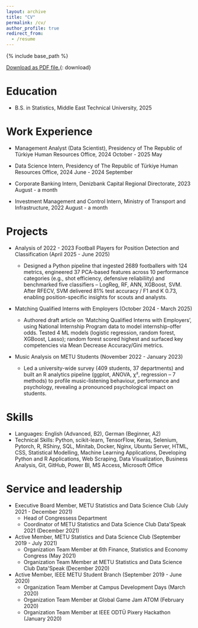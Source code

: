 ```yaml
---
layout: archive
title: "CV"
permalink: /cv/
author_profile: true
redirect_from:
  - /resume
---
```


{% include base_path %}

[Download as PDF file.](/files/Samet_Kenar_CV.pdf){: download}

Education
======

* B.S. in Statistics, Middle East Technical University, 2025

Work Experience
======
* Management Analyst (Data Scientist), Presidency of The Republic of Türkiye Human Resources Office, 2024 October - 2025 May

* Data Science Intern, Presidency of The Republic of Türkiye Human Resources Office, 2024 June - 2024 September 

* Corporate Banking Intern, Denizbank Capital Regional Directorate, 2023 August - a month

* Investment Management and Control Intern, Ministry of Transport and Infrastructure, 2022 August - a month 

Projects
========
* Analysis of 2022 - 2023 Football Players for Position Detection and Classification (April 2025 - June 2025)
  * Designed a Python pipeline that ingested 2689 footballers with 124 metrics, engineered 37 PCA-based features across 10 performance categories (e.g., shot efficiency, defensive reliabiliity) and benchmarked five classifiers – LogReg, RF, ANN, XGBoost, SVM. After RFECV, SVM delivered 81% test accuracy / F1 and K 0.73, enabling position-specific insights for scouts and analysts.

* Matching Qualified Interns with Employers (October 2024 - March 2025)
  * Authored draft article on ‘Matching Qualified Interns with Employers’, using National Internship Program data to model internship-offer odds. Tested 4 ML models (logistic regression, random forest, XGBoost, Lasso); random forest scored highest and surfaced key competencies via Mean Decrease Accuracy/Gini metrics.

* Music Analysis on METU Students (November 2022 - January 2023)
  * Led a university-wide survey (409 students, 37 departments) and built an R analytics pipeline (ggplot, ANOVA, χ², regression – 7 methods) to profile music-listening behaviour, performance and psychology, revealing a pronounced psychological impact on students.  

Skills
======
* Languages: English (Advanced, B2), German (Beginner, A2)
* Technical Skills: Python, scikit-learn, TensorFlow, Keras, Selenium, Pytorch, R, RShiny, SQL, Minitab, Docker, Nginx, Ubuntu Server, HTML, CSS, Statistical Modelling, Machine Learning Applications, Developing Python and R Applications, Web Scraping,  Data Visualization, Business Analysis, Git, GitHub, Power BI, MS Access, Microsoft Office
  
Service and leadership
======
* Executive Board Member, METU Statistics and Data Science Club (July 2021 - December 2021)
  * Head of Congressess Department
  * Coordinator of METU Statistics and Data Science Club Data'Speak 2021 (December 2021)
* Active Member, METU Statistics and Data Science Club (September 2019 - July 2021)
  * Organization Team Member at 6th Finance, Statistics and Economy Congress (May 2021)
  * Organization Team Member at METU Statistics and Data Science Club Data'Speak (December 2020)
* Active Member, IEEE METU Student Branch (September 2019 - June 2020)
  * Organization Team Member at Campus Development Days (March 2020)
  * Organization Team Member at Global Game Jam ATOM (February 2020)
  * Organization Team Member at IEEE ODTÜ Pixery Hackathon (January 2020)